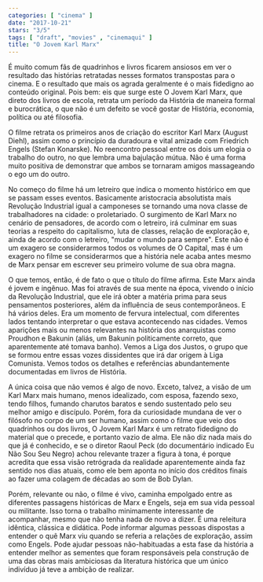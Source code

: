 ```yaml
---
categories: [ "cinema" ]
date: "2017-10-21"
stars: "3/5"
tags: [ "draft", "movies" , "cinemaqui" ]
title: "O Jovem Karl Marx"
---
```

É muito comum fãs de quadrinhos e livros ficarem ansiosos em ver o
resultado das histórias retratadas nesses formatos transpostas para o
cinema. E o resultado que mais os agrada geralmente é o mais fidedigno
ao conteúdo original. Pois bem: eis que surge este O Jovem Karl Marx,
que direto dos livros de escola, retrata um período da História de
maneira formal e burocrática, o que não é um defeito se você gostar
de História, economia, política ou até filosofia.

O filme retrata os primeiros anos de criação do escritor Karl Marx
(August Diehl), assim como o princípio da duradoura e vital amizade com
Friedrich Engels (Stefan Konarske). No reencontro pessoal entre os dois
um elogia o trabalho do outro, no que lembra uma bajulação mútua. Não
é uma forma muito positiva de demonstrar que ambos se tornaram amigos
massageando o ego um do outro.

No começo do filme há um letreiro que indica o momento histórico em
que se passam esses eventos. Basicamente aristocracia absolutista mais
Revolução Industrial igual a camponeses se tornando uma nova classe
de trabalhadores na cidade: o proletariado. O surgimento de Karl Marx
no cenário de pensadores, de acordo com o letreiro, irá culminar em
suas teorias a respeito do capitalismo, luta de classes, relação de
exploração e, ainda de acordo com o letreiro, "mudar o mundo para
sempre". Este não é um exagero se considerarmos todos os volumes de
O Capital, mas é um exagero no filme se considerarmos que a história
nele acaba antes mesmo de Marx pensar em escrever seu primeiro volume
de sua obra magna.

O que temos, então, é de fato o que o título do filme afirma. Este
Marx ainda é jovem e ingênuo. Mas foi através de sua mente na época,
vivendo o início da Revolução Industrial, que ele irá obter a
matéria prima para seus pensamentos posteriores, além da influência
de seus contemporâneos. E há vários deles. Era um momento de fervura
intelectual, com diferentes lados tentando interpretar o que estava
acontecendo nas cidades. Vemos aparições mais ou menos relevantes na
história dos anarquistas como Proudhon e Bakunin (aliás, um Bakunin
politicamente correto, que aparentemente até tomava banho). Vemos a
Liga dos Justos, o grupo que se formou entre essas vozes dissidentes que
irá dar origem à Liga Comunista. Vemos todos os detalhes e referências
abundantemente documentadas em livros de História.

A única coisa que não vemos é algo de novo. Exceto, talvez, a visão
de um Karl Marx mais humano, menos idealizado, com esposa, fazendo
sexo, tendo filhos, fumando charutos baratos e sendo sustentado pelo
seu melhor amigo e discípulo. Porém, fora da curiosidade mundana de
ver o filósofo no corpo de um ser humano, assim como o filme que veio
dos quadrinhos ou dos livros, O Jovem Karl Marx é um retrato fidedigno
do material que o precede, e portanto vazio de alma. Ele não diz nada
mais do que já é conhecido, e se o diretor Raoul Peck (do documentário
indicado Eu Não Sou Seu Negro) achou relevante trazer a figura à tona,
é porque acredita que essa visão retrógrada da realidade aparentemente
ainda faz sentido nos dias atuais, como ele bem aponta no início dos
créditos finais ao fazer uma colagem de décadas ao som de Bob Dylan.

Porém, relevante ou não, o filme é vivo, caminha empolgado entre
as diferentes passagens históricas de Marx e Engels, seja em sua vida
pessoal ou militante. Isso torna o trabalho minimamente interessante de
acompanhar, mesmo que não tenha nada de novo a dizer. É uma releitura
idêntica, clássica e didática. Pode informar algumas pessoas dispostas
a entender o quê Marx viu quando se referia a relações de exploração,
assim como Engels. Pode ajudar pessoas não-habituadas a esta fase da
história a entender melhor as sementes que foram responsáveis pela
construção de uma das obras mais ambiciosas da literatura histórica
que um único indivíduo já teve a ambição de realizar.
